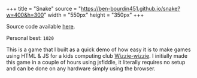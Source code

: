 +++
title = "Snake"
source = "https://ben-bourdin451.github.io/snake?w=400&h=300"
width = "550px"
height = "350px"
+++

Source code available [here](https://github.com/ben-bourdin451/snake).

Personal best: `1020`

This is a game that I built as a quick demo of how easy it is to make games using HTML & JS for a kids computing club [Wizzie-wizzie](https://www.wizziewizzie.org/).
I initially made this game in a couple of hours using jsfiddle, it literally requires no setup and can be done on any hardware simply using the browser.
